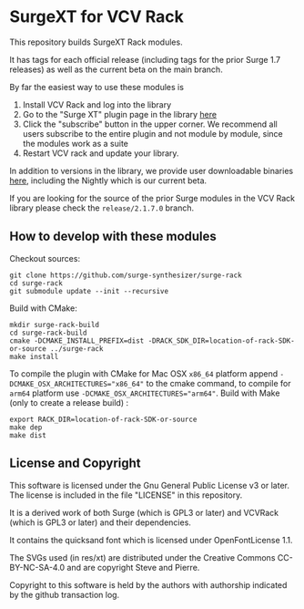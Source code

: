 # SurgeXT for VCV Rack

This repository builds SurgeXT Rack modules.

It has tags for each official release (including tags for the prior Surge 1.7
releases) as well as the current beta on the main branch.

By far the easiest way to use these modules is

1. Install VCV Rack and log into the library
2. Go to the "Surge XT" plugin page in the library [here](https://library.vcvrack.com/SurgeXTRack)
3. Click the "subscribe" button in the upper corner. We recommend all users subscribe 
to the entire plugin and not module by module, since the modules work as a suite
4. Restart VCV rack and update your library.

In addition to versions in the library, we provide user downloadable binaries
[here](https://github.com/surge-synthesizer/surge-rack/tags), including the Nightly
which is our current beta.

If you are looking for the source of the prior Surge modules in the VCV Rack library please check the `release/2.1.7.0`
branch.

## How to develop with these modules

Checkout sources:
```
git clone https://github.com/surge-synthesizer/surge-rack
cd surge-rack
git submodule update --init --recursive
```
Build with CMake:
```
mkdir surge-rack-build
cd surge-rack-build
cmake -DCMAKE_INSTALL_PREFIX=dist -DRACK_SDK_DIR=location-of-rack-SDK-or-source ../surge-rack
make install
```
To compile the plugin with CMake for Mac OSX `x86_64` platform append `-DCMAKE_OSX_ARCHITECTURES="x86_64"` to the cmake
command, to compile for `arm64` platform use `-DCMAKE_OSX_ARCHITECTURES="arm64"`.
Build with Make (only to create a release build) :
```
export RACK_DIR=location-of-rack-SDK-or-source
make dep
make dist
```
## License and Copyright

This software is licensed under the Gnu General Public License v3 or later.
The license is included in the file "LICENSE" in this repository.

It is a derived work of both Surge
(which is GPL3 or later) and VCVRack (which is GPL3 or later) and
their dependencies.

It contains the quicksand font which is licensed under OpenFontLicense 1.1.

The SVGs used (in res/xt) are distributed under the Creative Commons CC-BY-NC-SA-4.0 and are
copyright Steve and Pierre.

Copyright to this software is held by the authors with authorship indicated by the github transaction log.
